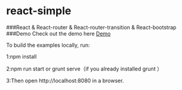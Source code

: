 # react-simple
###React & React-router & React-router-transition & React-bootstrap
###Demo
Check out the demo here [Demo](https://snowy-dong.github.io/react-simple/index.html)


To build the examples locally, run:

1:npm install

2:npm run start  or  grunt serve（if you already installed grunt ）

3:Then open http://localhost:8080 in a browser.
